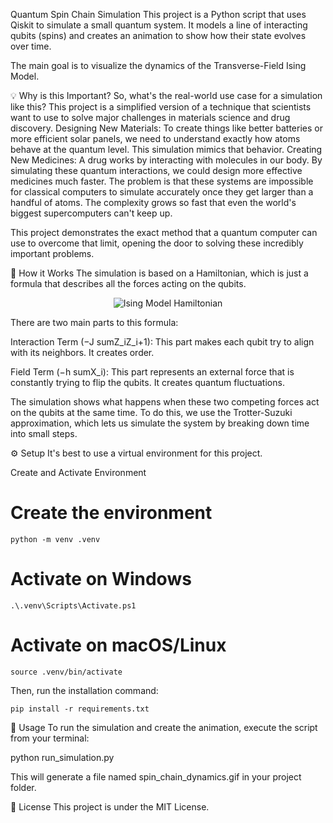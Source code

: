 Quantum Spin Chain Simulation
This project is a Python script that uses Qiskit to simulate a small quantum system. It models a line of interacting qubits (spins) and creates an animation to show how their state evolves over time.

The main goal is to visualize the dynamics of the Transverse-Field Ising Model.

💡 Why is this Important?
So, what's the real-world use case for a simulation like this? This project is a simplified version of a technique that scientists want to use to solve major challenges in materials science and drug discovery.
Designing New Materials: To create things like better batteries or more efficient solar panels, we need to understand exactly how atoms behave at the quantum level. This simulation mimics that behavior.
Creating New Medicines: A drug works by interacting with molecules in our body. By simulating these quantum interactions, we could design more effective medicines much faster.
The problem is that these systems are impossible for classical computers to simulate accurately once they get larger than a handful of atoms. The complexity grows so fast that even the world's biggest supercomputers can't keep up.

This project demonstrates the exact method that a quantum computer can use to overcome that limit, opening the door to solving these incredibly important problems.

🔬 How it Works
The simulation is based on a Hamiltonian, which is just a formula that describes all the forces acting on the qubits.

<p align="center">
<img src="https://latex.codecogs.com/svg.image?H&space;=&space;-J&space;\sum_{i}&space;Z_i&space;Z_{i&plus;1}&space;-&space;h&space;\sum_{i}&space;X_i" title="Ising Model Hamiltonian" />
</p>
 
There are two main parts to this formula:

Interaction Term (−J
sumZ_iZ_i+1): This part makes each qubit try to align with its neighbors. It creates order.

Field Term (−h
sumX_i): This part represents an external force that is constantly trying to flip the qubits. It creates quantum fluctuations.

The simulation shows what happens when these two competing forces act on the qubits at the same time. To do this, we use the Trotter-Suzuki approximation, which lets us simulate the system by breaking down time into small steps.

⚙️ Setup
It's best to use a virtual environment for this project.

Create and Activate Environment
# Create the environment
```
python -m venv .venv
```
# Activate on Windows
```
.\.venv\Scripts\Activate.ps1
```
# Activate on macOS/Linux
```
source .venv/bin/activate
```
Then, run the installation command:
```
pip install -r requirements.txt
```
🚀 Usage
To run the simulation and create the animation, execute the script from your terminal:

python run_simulation.py

This will generate a file named spin_chain_dynamics.gif in your project folder.

📄 License
This project is under the MIT License.
